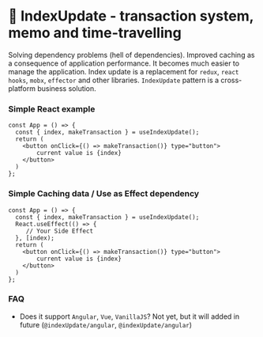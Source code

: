 # 🤞 IndexUpdate - transaction system, memo and time-travelling
Solving dependency problems (hell of dependencies). Improved caching as a consequence of application performance. It becomes much easier to manage the application. Index update is a replacement for `redux`, `react hooks`, `mobx`, `effector` and other libraries. `IndexUpdate` pattern is a cross-platform business solution.

### Simple React example
```tsx
const App = () => {
  const { index, makeTransaction } = useIndexUpdate();
  return (
    <button onClick={() => makeTransaction()} type="button">
        current value is {index}
    </button>
  )
};
```

### Simple Caching data / Use as Effect dependency
```tsx
const App = () => {
  const { index, makeTransaction } = useIndexUpdate();
  React.useEffect(() => { 
     // Your Side Effect
  }, [index);
  return (
    <button onClick={() => makeTransaction()} type="button">
        current value is {index}
    </button>
  )
};
```

### FAQ
- Does it support `Angular`, `Vue`, `VanillaJS`?
Not yet, but it will added in future (`@indexUpdate/angular`, `@indexUpdate/angular`)
